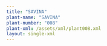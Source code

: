 ```yaml
---
title: "SAVINA"
plant-name: "SAVINA"
plant-number: "008"
plant-xml: /assets/xml/plant008.xml
layout: single-xml
---
```

